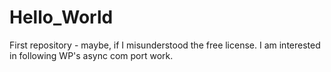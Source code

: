 # Hello_World
First repository - maybe, if I misunderstood the free license.
I am interested in following WP's async com port work.
